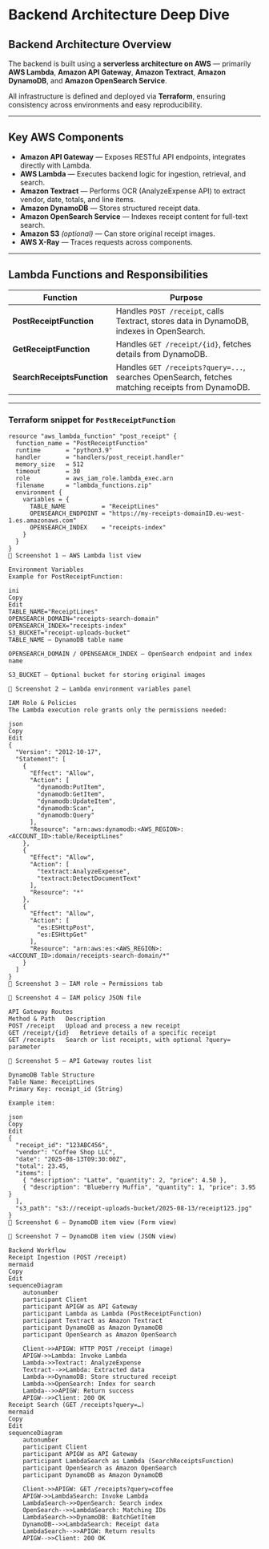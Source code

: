 # Backend Architecture Deep Dive

## Backend Architecture Overview

The backend is built using a **serverless architecture on AWS** — primarily **AWS Lambda**, **Amazon API Gateway**, **Amazon Textract**, **Amazon DynamoDB**, and **Amazon OpenSearch Service**.

All infrastructure is defined and deployed via **Terraform**, ensuring consistency across environments and easy reproducibility.

---

## Key AWS Components

- **Amazon API Gateway** — Exposes RESTful API endpoints, integrates directly with Lambda.
- **AWS Lambda** — Executes backend logic for ingestion, retrieval, and search.
- **Amazon Textract** — Performs OCR (AnalyzeExpense API) to extract vendor, date, totals, and line items.
- **Amazon DynamoDB** — Stores structured receipt data.
- **Amazon OpenSearch Service** — Indexes receipt content for full-text search.
- **Amazon S3** *(optional)* — Can store original receipt images.
- **AWS X-Ray** — Traces requests across components.

---

## Lambda Functions and Responsibilities

| Function | Purpose |
|----------|---------|
| **PostReceiptFunction** | Handles `POST /receipt`, calls Textract, stores data in DynamoDB, indexes in OpenSearch. |
| **GetReceiptFunction** | Handles `GET /receipt/{id}`, fetches details from DynamoDB. |
| **SearchReceiptsFunction** | Handles `GET /receipts?query=...`, searches OpenSearch, fetches matching receipts from DynamoDB. |

---

### Terraform snippet for `PostReceiptFunction`

```hcl
resource "aws_lambda_function" "post_receipt" {
  function_name = "PostReceiptFunction"
  runtime       = "python3.9"
  handler       = "handlers/post_receipt.handler"
  memory_size   = 512
  timeout       = 30
  role          = aws_iam_role.lambda_exec.arn
  filename      = "lambda_functions.zip"
  environment {
    variables = {
      TABLE_NAME          = "ReceiptLines"
      OPENSEARCH_ENDPOINT = "https://my-receipts-domainID.eu-west-1.es.amazonaws.com"
      OPENSEARCH_INDEX    = "receipts-index"
    }
  }
}
📸 Screenshot 1 — AWS Lambda list view

Environment Variables
Example for PostReceiptFunction:

ini
Copy
Edit
TABLE_NAME="ReceiptLines"
OPENSEARCH_DOMAIN="receipts-search-domain"
OPENSEARCH_INDEX="receipts-index"
S3_BUCKET="receipt-uploads-bucket"
TABLE_NAME — DynamoDB table name

OPENSEARCH_DOMAIN / OPENSEARCH_INDEX — OpenSearch endpoint and index name

S3_BUCKET — Optional bucket for storing original images

📸 Screenshot 2 — Lambda environment variables panel

IAM Role & Policies
The Lambda execution role grants only the permissions needed:

json
Copy
Edit
{
  "Version": "2012-10-17",
  "Statement": [
    {
      "Effect": "Allow",
      "Action": [
        "dynamodb:PutItem",
        "dynamodb:GetItem",
        "dynamodb:UpdateItem",
        "dynamodb:Scan",
        "dynamodb:Query"
      ],
      "Resource": "arn:aws:dynamodb:<AWS_REGION>:<ACCOUNT_ID>:table/ReceiptLines"
    },
    {
      "Effect": "Allow",
      "Action": [
        "textract:AnalyzeExpense",
        "textract:DetectDocumentText"
      ],
      "Resource": "*"
    },
    {
      "Effect": "Allow",
      "Action": [
        "es:ESHttpPost",
        "es:ESHttpGet"
      ],
      "Resource": "arn:aws:es:<AWS_REGION>:<ACCOUNT_ID>:domain/receipts-search-domain/*"
    }
  ]
}
📸 Screenshot 3 — IAM role → Permissions tab

📸 Screenshot 4 — IAM policy JSON file

API Gateway Routes
Method & Path	Description
POST /receipt	Upload and process a new receipt
GET /receipt/{id}	Retrieve details of a specific receipt
GET /receipts	Search or list receipts, with optional ?query= parameter

📸 Screenshot 5 — API Gateway routes list

DynamoDB Table Structure
Table Name: ReceiptLines
Primary Key: receipt_id (String)

Example item:

json
Copy
Edit
{
  "receipt_id": "123ABC456",
  "vendor": "Coffee Shop LLC",
  "date": "2025-08-13T09:30:00Z",
  "total": 23.45,
  "items": [
    { "description": "Latte", "quantity": 2, "price": 4.50 },
    { "description": "Blueberry Muffin", "quantity": 1, "price": 3.95 }
  ],
  "s3_path": "s3://receipt-uploads-bucket/2025-08-13/receipt123.jpg"
}
📸 Screenshot 6 — DynamoDB item view (Form view)

📸 Screenshot 7 — DynamoDB item view (JSON view)

Backend Workflow
Receipt Ingestion (POST /receipt)
mermaid
Copy
Edit
sequenceDiagram
    autonumber
    participant Client
    participant APIGW as API Gateway
    participant Lambda as Lambda (PostReceiptFunction)
    participant Textract as Amazon Textract
    participant DynamoDB as Amazon DynamoDB
    participant OpenSearch as Amazon OpenSearch
    
    Client->>APIGW: HTTP POST /receipt (image)
    APIGW->>Lambda: Invoke Lambda
    Lambda->>Textract: AnalyzeExpense
    Textract-->>Lambda: Extracted data
    Lambda->>DynamoDB: Store structured receipt
    Lambda->>OpenSearch: Index for search
    Lambda-->>APIGW: Return success
    APIGW-->>Client: 200 OK
Receipt Search (GET /receipts?query=…)
mermaid
Copy
Edit
sequenceDiagram
    autonumber
    participant Client
    participant APIGW as API Gateway
    participant LambdaSearch as Lambda (SearchReceiptsFunction)
    participant OpenSearch as Amazon OpenSearch
    participant DynamoDB as Amazon DynamoDB
    
    Client->>APIGW: GET /receipts?query=coffee
    APIGW->>LambdaSearch: Invoke Lambda
    LambdaSearch->>OpenSearch: Search index
    OpenSearch-->>LambdaSearch: Matching IDs
    LambdaSearch->>DynamoDB: BatchGetItem
    DynamoDB-->>LambdaSearch: Receipt data
    LambdaSearch-->>APIGW: Return results
    APIGW-->>Client: 200 OK

